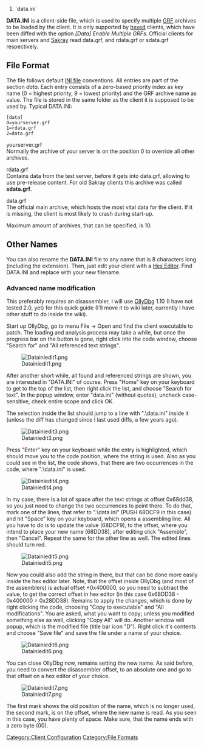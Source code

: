 1.  \`data.ini\`

**DATA.INI** is a client-side file, which is used to specify multiple [GRF](GRF "wikilink") archives to be loaded by the
client. It is only supported by [hexed](Hexing "wikilink") clients, which have been diffed with the option *\[Data\]
Enable Multiple GRFs*. Official clients for main servers and [Sakray](Sakray "wikilink") read data.grf, and rdata.grf or
sdata.grf respectively.

## File Format

The file follows default [INI file](wikipedia:INI_file "wikilink") conventions. All entries are part of the section
*data*. Each entry consists of a zero-based priority index as key name (0 = highest priority, 9 = lowest priority) and
the GRF archive name as value. The file is stored in the same folder as the client it is supposed to be used by. Typical
DATA.INI:

`[data]`  
`0=yourserver.grf`  
`1=rdata.grf`  
`2=data.grf`

yourserver.grf  
Normally the archive of your server is on the position 0 to override all other archives.

rdata.grf  
Contains data from the test server, before it gets into data.grf, allowing to use pre-release content. For old Sakray
clients this archive was called **sdata.grf**.

data.grf  
The official main archive, which hosts the most vital data for the client. If it is missing, the client is most likely
to crash during start-up.

Maximum amount of archives, that can be specified, is 10.

## Other Names

You can also rename the **DATA.INI** file to any name that is 8 characters long (including the extension). Then, just
edit your client with a [Hex Editor](Hex_Editor "wikilink"). Find DATA.INI and replace with your new filename.

### Advanced name modification

This preferably requires an disassembler, I will use [OllyDbg](http://www.ollydbg.de/) 1.10 (I have not tested 2.0, yet)
for this quick guide (I'll move it to wiki later, currently I have other stuff to do inside the wiki).

Start up OllyDbg, go to menu File -\> Open and find the client executable to patch. The loading and analysis process may
take a while, but once the progress bar on the button is gone, right click into the code window, choose "Search for" and
"All referenced text strings".

<figure>
<img src="Datainiedit1.png" title="Datainiedit1.png" />
<figcaption>Datainiedit1.png</figcaption>
</figure>

After another short while, all found and referenced strings are shown, you are interested in "DATA.INI" of course. Press
"Home" key on your keyboard to get to the top of the list, then right click the list, and choose "Search for text". In
the popup window, enter "data.ini" (without quotes), uncheck case-sensitive, check entire scope and click OK.

The selection inside the list should jump to a line with ".\data.ini" inside it (unless the diff has changed since I
last used diffs, a few years ago).

<figure>
<img src="Datainiedit3.png" title="Datainiedit3.png" />
<figcaption>Datainiedit3.png</figcaption>
</figure>

Press "Enter" key on your keyboard while the entry is highlighted, which should move you to the code position, where the
string is used. Also as you could see in the list, the code shows, that there are two occurrences in the code, where
".\data.ini" is used.

<figure>
<img src="Datainiedit4.png" title="Datainiedit4.png" />
<figcaption>Datainiedit4.png</figcaption>
</figure>

In my case, there is a lot of space after the text strings at offset 0x68dd38, so you just need to change the two
occurrences to point there. To do that, mark one of the lines, that refer to ".\data.ini" (PUSH 68DCF9 in this case) and
hit "Space" key on your keyboard, which opens a assembling line. All you have to do is to update the value (68DCF9), to
the offset, where you intend to place your new name (68DD38), after editing click "Assemble", then "Cancel". Repeat the
same for the other line as well. The edited lines should turn red.

<figure>
<img src="Datainiedit5.png" title="Datainiedit5.png" />
<figcaption>Datainiedit5.png</figcaption>
</figure>

Now you could also add the string in there, but that can be done more easily inside the hex editor later. Note, that the
offset inside OllyDbg (and most of the assemblers) is actual offset +0x400000, so you need to subtract the value, to get
the correct offset in hex editor (in this case 0x68DD38 - 0x400000 = 0x28DD38). Remains to apply the changes, which is
done by right clicking the code, choosing "Copy to executable" and "All modifications". You are asked, what you want to
copy; unless you modified something else as well, clicking "Copy All" will do. Another window will popup, which is the
modified file (title bar icon "D"). Right click it's contents and choose "Save file" and save the file under a name of
your choice.

<figure>
<img src="Datainiedit6.png" title="Datainiedit6.png" />
<figcaption>Datainiedit6.png</figcaption>
</figure>

You can close OllyDbg now, remains setting the new name. As said before, you need to convert the disassembler offset, to
an absolute one and go to that offset on a hex editor of your choice.

<figure>
<img src="Datainiedit7.png" title="Datainiedit7.png" />
<figcaption>Datainiedit7.png</figcaption>
</figure>

The first mark shows the old position of the name, which is no longer used, the second mark, is on the offset, where the
new name is read. As you seen in this case, you have plenty of space. Make sure, that the name ends with a zero byte
(00).

[Category:Client Configuration](Category:Client_Configuration "wikilink") [Category:File
Formats](Category:File_Formats "wikilink")
